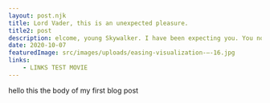 ```yaml
---
layout: post.njk
title: Lord Vader, this is an unexpected pleasure.
title2: post
description: elcome, young Skywalker. I have been expecting you. You no longer need those. Guards, leave us. I'm looking forward to completing your training. In time you will call me Master. You're gravely mistaken.
date: 2020-10-07
featuredImage: src/images/uploads/easing-visualization-–-16.jpg
links:
    - LINKS TEST MOVIE
---
```


hello this the body of my first blog post
